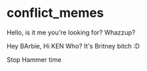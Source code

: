 # conflict_memes

Hello, is it me you're looking for?
Whazzup?

Hey BArbie, Hi KEN
Who? 
It's Britney bitch :D

Stop Hammer time